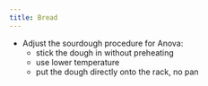 ```yaml
---
title: Bread
---
```

- Adjust the sourdough procedure for Anova:
  - stick the dough in without preheating
  - use lower temperature
  - put the dough directly onto the rack, no pan
